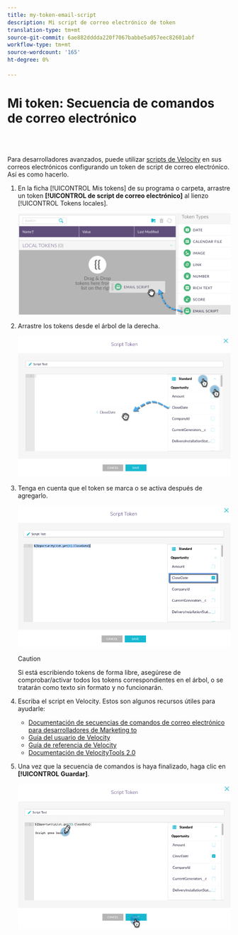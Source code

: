 ```yaml
---
title: my-token-email-script
description: Mi script de correo electrónico de token
translation-type: tm+mt
source-git-commit: 6ae882dddda220f7067babbe5a057eec82601abf
workflow-type: tm+mt
source-wordcount: '165'
ht-degree: 0%

---
```



# Mi token: Secuencia de comandos de correo electrónico

<br> 

Para desarrolladores avanzados, puede utilizar [scripts de Velocity](https://velocity.apache.org/engine/1.7/user-guide.html) en sus correos electrónicos configurando un token de script de correo electrónico. Así es como hacerlo.

1. En la ficha [!UICONTROL Mis tokens] de su programa o carpeta, arrastre un token **[!UICONTROL de script de correo electrónico]** al lienzo [!UICONTROL Tokens locales].

   ![Imagen uno](/help/sky/assets/my-tokens/my-token-email-script/my-token-email-script-1.png)

1. Arrastre los tokens desde el árbol de la derecha.

   ![Imagen dos](/help/sky/assets/my-tokens/my-token-email-script/my-token-email-script-2.png)

1. Tenga en cuenta que el token se marca o se activa después de agregarlo.

   ![Imagen tres](/help/sky/assets/my-tokens/my-token-email-script/my-token-email-script-3.png)

   >[!CAUTION]
   >
   >Si está escribiendo tokens de forma libre, asegúrese de comprobar/activar todos los tokens correspondientes en el árbol, o se tratarán como texto sin formato y no funcionarán.

1. Escriba el script en Velocity. Estos son algunos recursos útiles para ayudarle:

   * [Documentación de secuencias de comandos de correo electrónico para desarrolladores de Marketing to](https://developers.marketo.com/email-scripting/)
   * [Guía del usuario de Velocity](https://velocity.apache.org/engine/devel/user-guide.html)
   * [Guía de referencia de Velocity](https://velocity.apache.org/engine/devel/vtl-reference-guide.html)
   * [Documentación de VelocityTools 2.0](https://velocity.apache.org/tools/releases/2.0/javadoc/index.html)

1. Una vez que la secuencia de comandos is haya finalizado, haga clic en **[!UICONTROL Guardar]**.

   ![Imagen Cuatro](/help/sky/assets/my-tokens/my-token-email-script/my-token-email-script-4.png)
